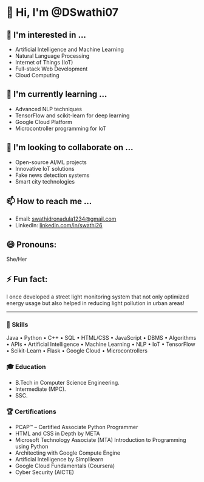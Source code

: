 # 👋 Hi, I'm @DSwathi07

## 👀 I'm interested in ...
- Artificial Intelligence and Machine Learning
- Natural Language Processing
- Internet of Things (IoT)
- Full-stack Web Development
- Cloud Computing

## 🌱 I'm currently learning ...
- Advanced NLP techniques
- TensorFlow and scikit-learn for deep learning
- Google Cloud Platform
- Microcontroller programming for IoT

## 💞️ I'm looking to collaborate on ...
- Open-source AI/ML projects
- Innovative IoT solutions
- Fake news detection systems
- Smart city technologies

## 📫 How to reach me ...
- Email: swathidronadula1234@gmail.com
- LinkedIn: [linkedin.com/in/swathi26](https://linkedin.com/in/swathi26)

## 😄 Pronouns: 
She/Her

## ⚡ Fun fact: 
I once developed a street light monitoring system that not only optimized energy usage but also helped in reducing light pollution in urban areas!

---

### 🚀 Skills
Java • Python • C++ • SQL • HTML/CSS • JavaScript • DBMS • Algorithms • APIs • Artificial Intelligence • Machine Learning • NLP • IoT • TensorFlow • Scikit-Learn • Flask • Google Cloud • Microcontrollers

### 🎓 Education
- B.Tech in Computer Science Engineering.
- Intermediate (MPC).
- SSC.

### 🏆 Certifications
- PCAP™ – Certified Associate Python Programmer
- HTML and CSS in Depth by META
- Microsoft Technology Associate (MTA) Introduction to Programming using Python
- Architecting with Google Compute Engine
- Artificial Intelligence by Simplilearn
- Google Cloud Fundamentals (Coursera)
- Cyber Security (AICTE)

<!---
DSwathi07/DSwathi07 is a ✨ special ✨ repository because its `README.md` (this file) appears on your GitHub profile.
You can click the Preview link to take a look at your changes.
--->
